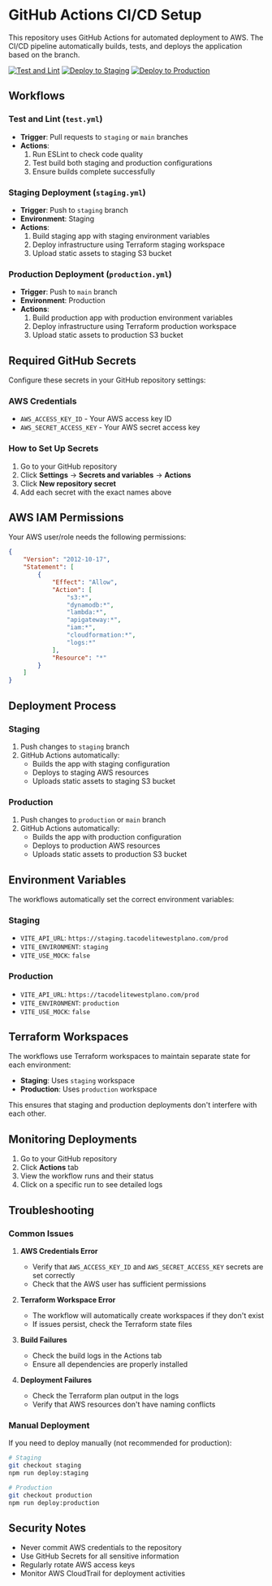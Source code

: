 # GitHub Actions CI/CD Setup

This repository uses GitHub Actions for automated deployment to AWS. The CI/CD pipeline automatically builds, tests, and deploys the application based on the branch.

[![Test and Lint](https://github.com/YOUR_USERNAME/YOUR_REPO/actions/workflows/test.yml/badge.svg)](https://github.com/YOUR_USERNAME/YOUR_REPO/actions/workflows/test.yml)
[![Deploy to Staging](https://github.com/YOUR_USERNAME/YOUR_REPO/actions/workflows/staging.yml/badge.svg)](https://github.com/YOUR_USERNAME/YOUR_REPO/actions/workflows/staging.yml)
[![Deploy to Production](https://github.com/YOUR_USERNAME/YOUR_REPO/actions/workflows/production.yml/badge.svg)](https://github.com/YOUR_USERNAME/YOUR_REPO/actions/workflows/production.yml)

## Workflows

### Test and Lint (`test.yml`)
- **Trigger**: Pull requests to `staging` or `main` branches
- **Actions**:
  1. Run ESLint to check code quality
  2. Test build both staging and production configurations
  3. Ensure builds complete successfully

### Staging Deployment (`staging.yml`)
- **Trigger**: Push to `staging` branch
- **Environment**: Staging
- **Actions**:
  1. Build staging app with staging environment variables
  2. Deploy infrastructure using Terraform staging workspace
  3. Upload static assets to staging S3 bucket

### Production Deployment (`production.yml`)
- **Trigger**: Push to `main` branch
- **Environment**: Production
- **Actions**:
  1. Build production app with production environment variables
  2. Deploy infrastructure using Terraform production workspace
  3. Upload static assets to production S3 bucket

## Required GitHub Secrets

Configure these secrets in your GitHub repository settings:

### AWS Credentials
- `AWS_ACCESS_KEY_ID` - Your AWS access key ID
- `AWS_SECRET_ACCESS_KEY` - Your AWS secret access key

### How to Set Up Secrets
1. Go to your GitHub repository
2. Click **Settings** → **Secrets and variables** → **Actions**
3. Click **New repository secret**
4. Add each secret with the exact names above

## AWS IAM Permissions

Your AWS user/role needs the following permissions:

```json
{
    "Version": "2012-10-17",
    "Statement": [
        {
            "Effect": "Allow",
            "Action": [
                "s3:*",
                "dynamodb:*",
                "lambda:*",
                "apigateway:*",
                "iam:*",
                "cloudformation:*",
                "logs:*"
            ],
            "Resource": "*"
        }
    ]
}
```

## Deployment Process

### Staging
1. Push changes to `staging` branch
2. GitHub Actions automatically:
   - Builds the app with staging configuration
   - Deploys to staging AWS resources
   - Uploads static assets to staging S3 bucket

### Production
1. Push changes to `production` or `main` branch
2. GitHub Actions automatically:
   - Builds the app with production configuration
   - Deploys to production AWS resources
   - Uploads static assets to production S3 bucket

## Environment Variables

The workflows automatically set the correct environment variables:

### Staging
- `VITE_API_URL`: `https://staging.tacodelitewestplano.com/prod`
- `VITE_ENVIRONMENT`: `staging`
- `VITE_USE_MOCK`: `false`

### Production
- `VITE_API_URL`: `https://tacodelitewestplano.com/prod`
- `VITE_ENVIRONMENT`: `production`
- `VITE_USE_MOCK`: `false`

## Terraform Workspaces

The workflows use Terraform workspaces to maintain separate state for each environment:
- **Staging**: Uses `staging` workspace
- **Production**: Uses `production` workspace

This ensures that staging and production deployments don't interfere with each other.

## Monitoring Deployments

1. Go to your GitHub repository
2. Click **Actions** tab
3. View the workflow runs and their status
4. Click on a specific run to see detailed logs

## Troubleshooting

### Common Issues

1. **AWS Credentials Error**
   - Verify that `AWS_ACCESS_KEY_ID` and `AWS_SECRET_ACCESS_KEY` secrets are set correctly
   - Check that the AWS user has sufficient permissions

2. **Terraform Workspace Error**
   - The workflow will automatically create workspaces if they don't exist
   - If issues persist, check the Terraform state files

3. **Build Failures**
   - Check the build logs in the Actions tab
   - Ensure all dependencies are properly installed

4. **Deployment Failures**
   - Check the Terraform plan output in the logs
   - Verify that AWS resources don't have naming conflicts

### Manual Deployment

If you need to deploy manually (not recommended for production):

```bash
# Staging
git checkout staging
npm run deploy:staging

# Production
git checkout production
npm run deploy:production
```

## Security Notes

- Never commit AWS credentials to the repository
- Use GitHub Secrets for all sensitive information
- Regularly rotate AWS access keys
- Monitor AWS CloudTrail for deployment activities

